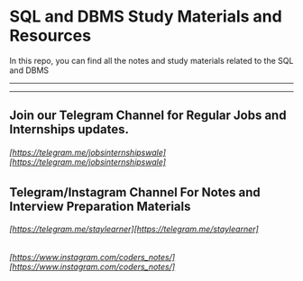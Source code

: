 # SQL and DBMS Study Materials and Resources
In this repo, you can find all the notes and study materials related to the SQL and DBMS

------------
------------


## Join our Telegram Channel for Regular Jobs and Internships updates.


###### [https://telegram.me/jobsinternshipswale][https://telegram.me/jobsinternshipswale] 


## Telegram/Instagram Channel For Notes and Interview Preparation Materials

###### [https://telegram.me/staylearner][https://telegram.me/staylearner] 


###### [https://www.instagram.com/coders_notes/][https://www.instagram.com/coders_notes/] 


[https://telegram.me/jobsinternshipswale]: https://telegram.me/jobsinternshipswale "https://telegram.me/jobsinternshipswale"
[1]: https://telegram.me/staylearner "https://telegram.me/staylearner"
[https://telegram.me/staylearner]: https://telegram.me/staylearner "https://telegram.me/staylearner"
[https://www.instagram.com/coders_notes/]: https://www.instagram.com/coders_notes/ "https://www.instagram.com/coders_notes/"

